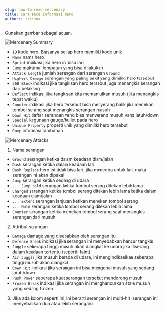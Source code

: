 ```yaml
---
slug: how-to-read-mercenary
title: Cara Baca Informasi Hero
authors: trisnox
---
```


Gunakan gambar sebagai acuan.

![Mercenary Summary](@site/static/img/table1.png)
- `ID` kode hero. Biasanya setiap hero memiliki kode unik
- `Name` nama hero
- `Sprint` indikasi jika hero ini bisa lari
- `Jump` maksimal lompatan yang bisa dilakukan
- `Attack Length` jumlah serangan dari serangan `Ground`
- `Highest Damage` serangan yang paling sakit yang dimiliki hero tersebut
-  `360 Block` indikasi jika tangkisan hero tersebut juga menangkis serangan dari belakang
- `Deflect` indikasi jika tangkisan kita memantulkan musuh (jika menangkis tepat waktu)
- `Counter` indikasi jika hero tersebut bisa menyerang balik jika menekan tombol serang saat menangkis serangan musuh
- `Down Hit` daftar serangan yang bisa menyerang musuh yang jatuh/down
- `Special` kegunaan gauge/bullet pada hero
- `Unique Property` properti unik yang dimiliki hero tersebut
- `Dump` informasi tambahan

![Mercenary Attacks](@site/static/img/table2.png)

1. Nama serangan
- `Ground` serangan ketika dalam keadaan diam/jalan
- `Dash` serangan ketika dalam keadaan lari
- `Dash Replace` hero ini tidak bisa lari, jika mencoba untuk lari, maka serangan ini akan dipakai
- `Jump` serangan ketika sedang di udara
- `... Jump Hold` serangan ketika tombol serang ditekan lebih lama
- `Charged` serangan ketika tombol serang ditekan lebih lama ketika dalam keadaan diam/jalan
- `... Extend` serangan lanjutan ketikan menekan tombol serang
- `... Hold` serangan ketika tombol serang ditekan lebih lama
- `Counter` serangan ketika menekan tombol serang saat menangkis serangan dari musuh

2. Attribut serangan
- `Damage` damage yang disebabkan oleh serangan itu
- `Defense Break` indikasi jika serangan ini menyebabkan hancur tangkis
- `Juggle` seberapa tinggi musuh akan diangkat ke udara jika diserang dalam keadaan tertentu (seperti: faint)
- `Air Juggle` jika musuh berada di udara, ini mengindikasikan seberapa tinggi musuh akan diangkat
- `Down Hit` indikasi jika serangan ini bisa mengenai musuh yang sedang jatuh/down
- `Push Power` seberapa kuat serangan tersebut mendorong musuh
- `Frozen Break` indikasi jika serangan ini menghancurkan state musuh yang sedang frozen

3. Jika ada kolom seperti ini, ini berarti serangan ini multi-hit (serangan ini menyebabkan dua atau lebih serangan)